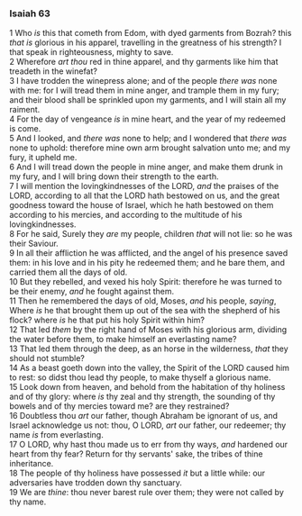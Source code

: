 ### Isaiah 63

1 Who *is* this that cometh from Edom, with dyed garments from Bozrah? this *that is* glorious in his apparel, travelling in the greatness of his strength? I that speak in righteousness, mighty to save.  
2 Wherefore *art thou* red in thine apparel, and thy garments like him that treadeth in the winefat?  
3 I have trodden the winepress alone; and of the people *there was* none with me: for I will tread them in mine anger, and trample them in my fury; and their blood shall be sprinkled upon my garments, and I will stain all my raiment.  
4 For the day of vengeance *is* in mine heart, and the year of my redeemed is come.  
5 And I looked, and *there was* none to help; and I wondered that *there was* none to uphold: therefore mine own arm brought salvation unto me; and my fury, it upheld me.  
6 And I will tread down the people in mine anger, and make them drunk in my fury, and I will bring down their strength to the earth.  
7 I will mention the lovingkindnesses of the LORD, *and* the praises of the LORD, according to all that the LORD hath bestowed on us, and the great goodness toward the house of Israel, which he hath bestowed on them according to his mercies, and according to the multitude of his lovingkindnesses.  
8 For he said, Surely they *are* my people, children *that* will not lie: so he was their Saviour.  
9 In all their affliction he was afflicted, and the angel of his presence saved them: in his love and in his pity he redeemed them; and he bare them, and carried them all the days of old.  
10 But they rebelled, and vexed his holy Spirit: therefore he was turned to be their enemy, *and* he fought against them.  
11 Then he remembered the days of old, Moses, *and* his people, *saying*, Where *is* he that brought them up out of the sea with the shepherd of his flock? where *is* he that put his holy Spirit within him?  
12 That led *them* by the right hand of Moses with his glorious arm, dividing the water before them, to make himself an everlasting name?  
13 That led them through the deep, as an horse in the wilderness, *that* they should not stumble?  
14 As a beast goeth down into the valley, the Spirit of the LORD caused him to rest: so didst thou lead thy people, to make thyself a glorious name.  
15 Look down from heaven, and behold from the habitation of thy holiness and of thy glory: where *is* thy zeal and thy strength, the sounding of thy bowels and of thy mercies toward me? are they restrained?  
16 Doubtless thou *art* our father, though Abraham be ignorant of us, and Israel acknowledge us not: thou, O LORD, *art* our father, our redeemer; thy name *is* from everlasting.  
17 O LORD, why hast thou made us to err from thy ways, *and* hardened our heart from thy fear? Return for thy servants' sake, the tribes of thine inheritance.  
18 The people of thy holiness have possessed *it* but a little while: our adversaries have trodden down thy sanctuary.  
19 We are *thine*: thou never barest rule over them; they were not called by thy name.  
